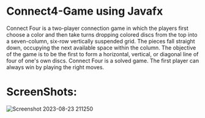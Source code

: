 # Connect4-Game using Javafx
Connect Four is a two-player connection game in which the players first choose a color and then take turns dropping colored discs from the top into a seven-column, six-row vertically suspended grid. The pieces fall straight down, occupying the next available space within the column. The objective of the game is to be the first to form a horizontal, vertical, or diagonal line of four of one's own discs. Connect Four is a solved game. The first player can always win by playing the right moves.
# ScreenShots:
![Screenshot 2023-08-23 211250](https://github.com/rohillanishant/Connect4-Game/assets/67462478/b5b46314-a1dd-4a69-894d-eae51dd98140)
